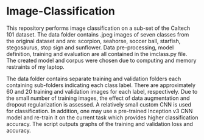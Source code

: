 # Image-Classification
This repository performs image classification on a sub-set of the Caltech 101 dataset. The data folder contains .jpeg images of seven classes from the original dataset and are: scorpion, seahorse, soccer ball, starfish, stegosaurus, stop sign and sunflower. Data pre-processing, model definition, training and evaluation are all contained in the imclass.py file. The created model and corpus were chosen due to computing and memory restraints of my laptop. 

The data folder contains separate training and validation folders each containing sub-folders indicating each class label. There are approximately 60 and 20 training and validation images for each label, respectively. Due to the small number of training images, the effect of data augmentation and dropout regularization is assessed. A relatively small custom CNN is used for classification. In addition, one may use a pre-trained Inception v3 CNN model and re-train it on the current task which provides higher classification accuracy. The script outputs graphs of the training and validation loss and accuracy. 
